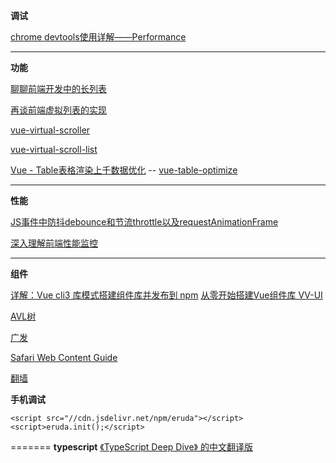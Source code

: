 **调试**

[chrome devtools使用详解——Performance](https://www.jianshu.com/p/d8795ff8e079)

-----------------------------------------------------------------------------
**功能**

[聊聊前端开发中的长列表](https://zhuanlan.zhihu.com/p/26022258)

[再谈前端虚拟列表的实现](https://zhuanlan.zhihu.com/p/34585166)

[vue-virtual-scroller](https://github.com/Akryum/vue-virtual-scroller)  

[vue-virtual-scroll-list](https://github.com/tangbc/vue-virtual-scroll-list)

[Vue - Table表格渲染上千数据优化](https://zhuanlan.zhihu.com/p/53455289) -- [vue-table-optimize](https://github.com/kcikkick/vue-table-optimize)

-----------------------------------------------------------------------------
**性能**

[JS事件中防抖debounce和节流throttle以及requestAnimationFrame](https://blog.csdn.net/liningaa/article/details/79538020)

[深入理解前端性能监控](https://mp.weixin.qq.com/s/YI-96IbtIjTDzS-3N-9FAg)

-----------------------------------------------------------------------------

**组件**

[详解：Vue cli3 库模式搭建组件库并发布到 npm](https://juejin.im/post/5bbab9de5188255c8c0cb0e3)
[从零开始搭建Vue组件库 VV-UI](https://zhuanlan.zhihu.com/p/30948290)


[AVL树](https://github.com/andrefs/avl-promise)

[广发](https://hippo.gf.com.cn/)


[Safari Web Content Guide](https://developer.apple.com/library/archive/documentation/AppleApplications/Reference/SafariWebContent/HandlingEvents/HandlingEvents.html#//apple_ref/doc/uid/TP40006511-SW7)

[翻墙](https://lostcloud.org/auth/register?code=as3p3L9906672747)


**手机调试**
```
<script src="//cdn.jsdelivr.net/npm/eruda"></script>
<script>eruda.init();</script>
```


=======
**typescript**
[《TypeScript Deep Dive》 的中文翻译版](https://jkchao.github.io/typescript-book-chinese/)
